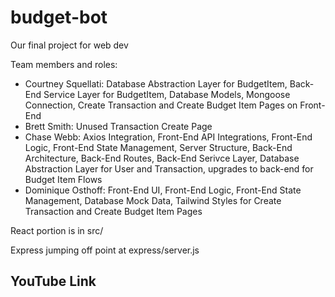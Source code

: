 # budget-bot
Our final project for web dev

Team members and roles: 
- Courtney Squellati: Database Abstraction Layer for BudgetItem, Back-End Service Layer for BudgetItem, Database Models, Mongoose Connection, Create Transaction and Create Budget Item Pages on Front-End
- Brett Smith: Unused Transaction Create Page
- Chase Webb: Axios Integration, Front-End API Integrations, Front-End Logic, Front-End State Management, Server Structure, Back-End Architecture, Back-End Routes, Back-End Serivce Layer, Database Abstraction Layer for User and Transaction, upgrades to back-end for Budget Item Flows
- Dominique Osthoff: Front-End UI, Front-End Logic, Front-End State Management, Database Mock Data, Tailwind Styles for Create Transaction and Create Budget Item Pages

React portion is in src/

Express jumping off point at express/server.js

## YouTube Link
